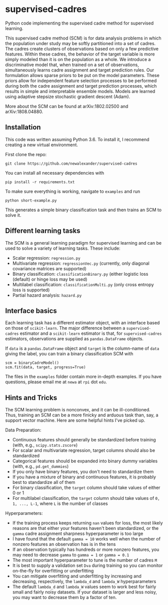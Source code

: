 # supervised-cadres
Python code implementing the supervised cadre method for supervised learning.

This supervised cadre method (SCM) is for data analysis problems in which the population under study may be softly partitioned into a set of cadres. The cadres create clusters of observations based on only a few predictive features. Within these cadres, the behavior of the target variable is more simply modeled than it is on the population as a whole. We introduce a discriminative model that, when trained on a set of observations, simultaneously learns cadre assignment and target prediction rules. Our formulation allows sparse priors to be put on the model parameters. These priors allow for independent feature selection processes to be performed during both the cadre assignment and target prediction processes, which results in simple and interpretable ensemble models. Models are learned using adaptive stepsize stochastic gradient descent (Adam).

More about the SCM can be found at arXiv:1802.02500 and arXiv:1808.04880.

## Installation

This code was written assuming Python 3.6. To install it, I recommend creating a new virtual environment.

First clone the repo:

`git clone https://github.com/newalexander/supervised-cadres`

You can install all necessary dependencies with

`pip install -r requirements.txt`

To make sure everything is working, navigate to `examples` and run

`python short-example.py`

This generates a simple binary classification task and then trains an SCM to solve it.

## Different learning tasks

The SCM is a general learning paradigm for supervised learning and can be used to solve a variety of learning tasks. These include:

- Scalar regression: `regression.py`
- Multivariate regression: `regressionVec.py` (currently, only diagonal covariance matrices are supported)
- Binary classification: `classificationBinary.py` (either logistic loss (default) or hinge loss may be used)
- Multilabel classification: `classificationMulti.py` (only cross entropy loss is supported)
- Partial hazard analysis: `hazard.py`

## Interface basics

Each learning task has a different estimator object, with an interface based on those of `scikit-learn`. The major difference between a `supervised-cadres` estimator and a `scikit-learn` estimator is that, for `supervised-cadres` estimators, observations are supplied as `pandas.DataFrame` objects.

If `data` is a `pandas.DataFrame` object and `target` is the column-name of `data` giving the label, you can train a binary classification SCM with

    scm = binaryCadreModel()
    scm.fit(data, target, progress=True)

The files in the `examples` folder contain more in-depth examples. If you have questions, please email me at `newa` at `rpi` dot `edu`.

## Hints and Tricks

The SCM learning problem is nonconvex, and it can be ill-conditioned. Thus, training an SCM can be a more finicky and arduous task than, say, a support vector machine. Here are some helpful hints I've picked up.

Data Preparation:
- Continuous features should generally be standardized before training (with, e.g., `scipy.stats.zscore`)
- For scalar and multivariate regression, target columns should also be standardized
- Categorical features should be expanded into binary dummy variables (with, e.g., `pd.get_dummies`)
- If you only have binary features, you don't need to standardize them
- If you have a mixture of binary and continuous features, it is probably best to standardize all of them
- For binary classification, the `target` column should take values of either 0 or 1
- For multilabel classification, the `target` column should take values of `0, 1, ..., L-1`, where `L` is the number of classes

Hyperparameters:
- If the training process keeps returning `nan` values for loss, the most likely reasons are that either your features haven't been standardized, or the `gamma` cadre assignment sharpness hyperparameter is too large
- I have found that the default `gamma = 10` works well when the number of nonzero features an observation has is in the tens
- If an observation typically has hundreds or more nonzero features, you may need to decrease `gamma` to `gamma = 1` or `gamma = 0.1`
- The most important hyperparameter to tune is the number of cadres `M`
- It is best to supply a validation set `Dva` during training so you can monitor on-the-fly for overfitting or underfitting
- You can mitigate overfitting and underfitting by increasing and decreasing, respectively, the `lambda_d` and `lambda_W` hyperparameters
- The default `lambda_d` and `lambda_W` values seem to work best for fairly small and fairly noisy datasets. If your dataset is larger and less noisy, you may want to decrease them by a factor of ten.

